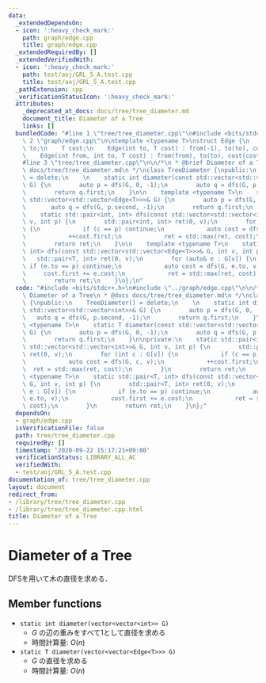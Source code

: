 ```yaml
---
data:
  _extendedDependsOn:
  - icon: ':heavy_check_mark:'
    path: graph/edge.cpp
    title: graph/edge.cpp
  _extendedRequiredBy: []
  _extendedVerifiedWith:
  - icon: ':heavy_check_mark:'
    path: test/aoj/GRL_5_A.test.cpp
    title: test/aoj/GRL_5_A.test.cpp
  _pathExtension: cpp
  _verificationStatusIcon: ':heavy_check_mark:'
  attributes:
    _deprecated_at_docs: docs/tree/tree_diameter.md
    document_title: Diameter of a Tree
    links: []
  bundledCode: "#line 1 \"tree/tree_diameter.cpp\"\n#include <bits/stdc++.h>\n#line\
    \ 2 \"graph/edge.cpp\"\n\ntemplate <typename T>\nstruct Edge {\n    int from,\
    \ to;\n    T cost;\n    Edge(int to, T cost) : from(-1), to(to), cost(cost) {}\n\
    \    Edge(int from, int to, T cost) : from(from), to(to), cost(cost) {}\n};\n\
    #line 3 \"tree/tree_diameter.cpp\"\n\n/*\n * @brief Diameter of a Tree\n * @docs\
    \ docs/tree/tree_diameter.md\n */\nclass TreeDiameter {\npublic:\n    TreeDiameter()\
    \ = delete;\n    \n    static int diameter(const std::vector<std::vector<int>>&\
    \ G) {\n        auto p = dfs(G, 0, -1);\n        auto q = dfs(G, p.second, -1);\n\
    \        return q.first;\n    }\n\n    template <typename T>\n    static T diameter(const\
    \ std::vector<std::vector<Edge<T>>>& G) {\n        auto p = dfs(G, 0, -1);\n \
    \       auto q = dfs(G, p.second, -1);\n        return q.first;\n    }\n\nprivate:\n\
    \    static std::pair<int, int> dfs(const std::vector<std::vector<int>>& G, int\
    \ v, int p) {\n        std::pair<int, int> ret(0, v);\n        for (int c : G[v])\
    \ {\n            if (c == p) continue;\n            auto cost = dfs(G, c, v);\n\
    \            ++cost.first;\n            ret = std::max(ret, cost);\n        }\n\
    \        return ret;\n    }\n\n    template <typename T>\n    static std::pair<T,\
    \ int> dfs(const std::vector<std::vector<Edge<T>>>& G, int v, int p) {\n     \
    \   std::pair<T, int> ret(0, v);\n        for (auto& e : G[v]) {\n           \
    \ if (e.to == p) continue;\n            auto cost = dfs(G, e.to, v);\n       \
    \     cost.first += e.cost;\n            ret = std::max(ret, cost);\n        }\n\
    \        return ret;\n    }\n};\n"
  code: "#include <bits/stdc++.h>\n#include \"../graph/edge.cpp\"\n\n/*\n * @brief\
    \ Diameter of a Tree\n * @docs docs/tree/tree_diameter.md\n */\nclass TreeDiameter\
    \ {\npublic:\n    TreeDiameter() = delete;\n    \n    static int diameter(const\
    \ std::vector<std::vector<int>>& G) {\n        auto p = dfs(G, 0, -1);\n     \
    \   auto q = dfs(G, p.second, -1);\n        return q.first;\n    }\n\n    template\
    \ <typename T>\n    static T diameter(const std::vector<std::vector<Edge<T>>>&\
    \ G) {\n        auto p = dfs(G, 0, -1);\n        auto q = dfs(G, p.second, -1);\n\
    \        return q.first;\n    }\n\nprivate:\n    static std::pair<int, int> dfs(const\
    \ std::vector<std::vector<int>>& G, int v, int p) {\n        std::pair<int, int>\
    \ ret(0, v);\n        for (int c : G[v]) {\n            if (c == p) continue;\n\
    \            auto cost = dfs(G, c, v);\n            ++cost.first;\n          \
    \  ret = std::max(ret, cost);\n        }\n        return ret;\n    }\n\n    template\
    \ <typename T>\n    static std::pair<T, int> dfs(const std::vector<std::vector<Edge<T>>>&\
    \ G, int v, int p) {\n        std::pair<T, int> ret(0, v);\n        for (auto&\
    \ e : G[v]) {\n            if (e.to == p) continue;\n            auto cost = dfs(G,\
    \ e.to, v);\n            cost.first += e.cost;\n            ret = std::max(ret,\
    \ cost);\n        }\n        return ret;\n    }\n};"
  dependsOn:
  - graph/edge.cpp
  isVerificationFile: false
  path: tree/tree_diameter.cpp
  requiredBy: []
  timestamp: '2020-09-22 15:17:21+09:00'
  verificationStatus: LIBRARY_ALL_AC
  verifiedWith:
  - test/aoj/GRL_5_A.test.cpp
documentation_of: tree/tree_diameter.cpp
layout: document
redirect_from:
- /library/tree/tree_diameter.cpp
- /library/tree/tree_diameter.cpp.html
title: Diameter of a Tree
---
```

# Diameter of a Tree

DFSを用いて木の直径を求める．

## Member functions

- `static int diameter(vector<vector<int>> G)`
    - $G$ の辺の重みをすべて1として直径を求める
    - 時間計算量: $O(n)$
- `static T diameter(vector<vector<Edge<T>>> G)`
    - $G$ の直径を求める
    - 時間計算量: $O(n)$
